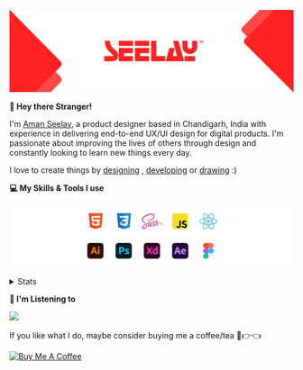 [![banner](./images/seelay.svg)](https://www.seelay.in)

**👋 Hey there Stranger!**

I'm [Aman Seelay](https://www.seelay.in), a product designer based in Chandigarh, India with experience in delivering end-to-end UX/UI design for digital products. I'm passionate about improving the lives of others through design and constantly looking to learn new things every day.

I love to create things by [designing](https://www.seelay.in/#work) , [developing](https://www.seelay.in/#projects) or [drawing](https://art.seelay.in) :)

**💻 My Skills & Tools I use**

[![banner](./images/skills&tools.svg)](https://www.seelay.in/about)

<details>
  <summary>Stats</summary>

---

<!--START_SECTION:waka-->
![Profile Views](http://img.shields.io/badge/Profile%20Views-6-blue)

**🐱 My GitHub Data** 

> 📦 513.1 kB Used in GitHub's Storage 
 > 
> 🏆 423 Contributions in the Year 2023
 > 
> 💼 Opted to Hire
 > 
> 📜 1 Public Repository 
 > 
> 🔑 46 Private Repository 
 > 
**I'm a Night 🦉** 

```text
🌞 Morning                290 commits         ████░░░░░░░░░░░░░░░░░░░░░   17.86 % 
🌆 Daytime                285 commits         ████░░░░░░░░░░░░░░░░░░░░░   17.55 % 
🌃 Evening                474 commits         ███████░░░░░░░░░░░░░░░░░░   29.19 % 
🌙 Night                  575 commits         █████████░░░░░░░░░░░░░░░░   35.41 % 
```
📅 **I'm Most Productive on Sunday** 

```text
Monday                   218 commits         ███░░░░░░░░░░░░░░░░░░░░░░   13.42 % 
Tuesday                  284 commits         ████░░░░░░░░░░░░░░░░░░░░░   17.49 % 
Wednesday                155 commits         ██░░░░░░░░░░░░░░░░░░░░░░░   09.54 % 
Thursday                 270 commits         ████░░░░░░░░░░░░░░░░░░░░░   16.63 % 
Friday                   183 commits         ███░░░░░░░░░░░░░░░░░░░░░░   11.27 % 
Saturday                 213 commits         ███░░░░░░░░░░░░░░░░░░░░░░   13.12 % 
Sunday                   301 commits         █████░░░░░░░░░░░░░░░░░░░░   18.53 % 
```


📊 **This Week I Spent My Time On** 

```text
🕑︎ Time Zone: Asia/Kolkata

💬 Programming Languages: 
JSON                     2 hrs 20 mins       ██████████░░░░░░░░░░░░░░░   40.19 % 
Other                    1 hr 28 mins        ██████░░░░░░░░░░░░░░░░░░░   25.31 % 
JavaScript               1 hr 9 mins         █████░░░░░░░░░░░░░░░░░░░░   19.93 % 
CSS                      27 mins             ██░░░░░░░░░░░░░░░░░░░░░░░   07.94 % 
TypeScript               15 mins             █░░░░░░░░░░░░░░░░░░░░░░░░   04.33 % 

🔥 Editors: 
VS Code                  4 hrs 22 mins       ███████████████████░░░░░░   75.15 % 
Edge                     1 hr 26 mins        ██████░░░░░░░░░░░░░░░░░░░   24.85 % 

💻 Operating System: 
Windows                  5 hrs 49 mins       █████████████████████████   100.00 % 
```

**I Mostly Code in JavaScript** 

```text
JavaScript               33 repos            █████████████████░░░░░░░░   68.75 % 
TypeScript               12 repos            ██████░░░░░░░░░░░░░░░░░░░   25.00 % 
Java                     3 repos             ██░░░░░░░░░░░░░░░░░░░░░░░   06.25 % 
```




 Last Updated on 23/09/2023 06:38:06 UTC
<!--END_SECTION:waka-->

---

 </details>

**🎵 I'm Listening to**

<object data="https://now-play.vercel.app/api/generate?uid=7a17a86e-d6b7-43b5-8d9c-1d6dae42a779" >

  <img src="https://now-play.vercel.app/api/generate?uid=7a17a86e-d6b7-43b5-8d9c-1d6dae42a779" />

</object>

If you like what I do, maybe consider buying me a coffee/tea 🥺👉👈

<a href="https://www.buymeacoffee.com/seelay" target="_blank"><img src="https://cdn.buymeacoffee.com/buttons/v2/default-red.png" alt="Buy Me A Coffee" width="150" ></a>
